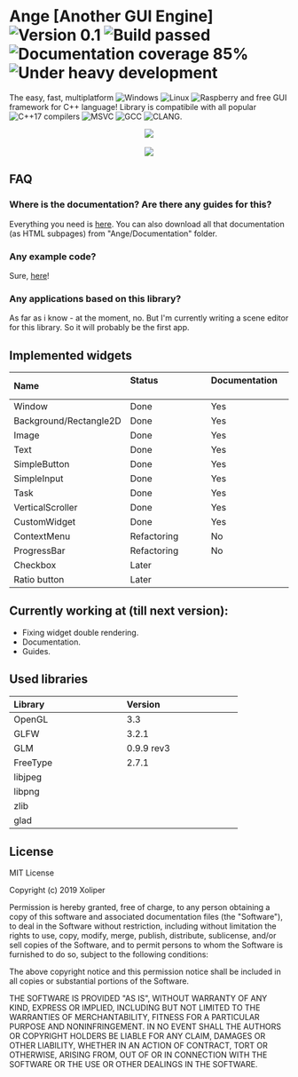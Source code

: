 # Ange [Another GUI Engine] ![Version 0.1](https://img.shields.io/badge/Version-0.1-brightgreen.svg) ![Build passed](https://img.shields.io/badge/Build-Passed-brightgreen.svg) ![Documentation coverage 85%](https://img.shields.io/badge/Documentation%20coverage%20-85%25-yellow.svg) ![Under heavy development](https://img.shields.io/badge/Under%20heavy%20development-red.svg)

The easy, fast, multiplatform ![Windows](https://img.shields.io/badge/Windows-blue.svg) ![Linux](https://img.shields.io/badge/Linux-blue.svg) ![Raspberry](https://img.shields.io/badge/Raspberry%20pi-blue.svg) and free GUI framework for C++ language! Library is compatibile with all popular ![C++17](https://img.shields.io/badge/C++-17-brightgreen.svg) compilers ![MSVC](https://img.shields.io/badge/MSVC-blue.svg) ![GCC](https://img.shields.io/badge/GCC-blue.svg) ![CLANG](https://img.shields.io/badge/CLANG-blue.svg).

<p align="center">
 <img src="https://github.com/Xoliper/ANGE/blob/master/preview.jpg" />
 <br><br>
 <img src="https://xoliper.github.io/ANGE/Ange/Documentation/Images/51.png" />
</p>

## FAQ 

###  Where is the documentation? Are there any guides for this?

Everything you need is [here](https://xoliper.github.io/ANGE/Ange/Documentation/index.html). You can also download all that documentation (as HTML subpages) from "Ange/Documentation" folder.

### Any example code?

Sure, [here](https://xoliper.github.io/ANGE/Ange/Documentation/1.%20Usage%20example.-Guide.html)!

### Any applications based on this library?

As far as i know - at the moment, no. But I'm currently writing a scene editor for this library. So it will probably be the first app.

## Implemented widgets
| Name &emsp;&emsp;&emsp;&emsp;&emsp;&emsp;&emsp;&emsp; | Status &emsp;&emsp;&emsp;&emsp;&emsp;&emsp;&emsp;&emsp; | Documentation &emsp;&emsp;&emsp;&emsp;&emsp;&emsp;&emsp;&emsp; |
|:--------------|:------------|:------------|
| Window                    | Done | Yes|
| Background/Rectangle2D    | Done | Yes|
| Image                     | Done | Yes |
| Text                      | Done | Yes |
| SimpleButton              | Done | Yes |
| SimpleInput               | Done | Yes |
| Task                      | Done | Yes |
| VerticalScroller          | Done | Yes |
| CustomWidget              | Done | Yes |
| ContextMenu               | Refactoring | No |
| ProgressBar               | Refactoring | No |
| Checkbox                  | Later | |
| Ratio button              | Later | |

## Currently working at (till next version):
* Fixing widget double rendering.
* Documentation.
* Guides.

## Used libraries 
| Library &emsp;&emsp;&emsp;&emsp;&emsp;&emsp;&emsp;&emsp; | Version &emsp;&emsp;&emsp;&emsp;&emsp;&emsp;&emsp;&emsp; |
|:--------------|:------------|
| OpenGL        | 3.3 |
| GLFW          | 3.2.1 |
| GLM           | 0.9.9 rev3 |
| FreeType      | 2.7.1 |
| libjpeg       |  |
| libpng        |  |
| zlib          |  |
| glad          |  |

## License
MIT License

Copyright (c) 2019 Xoliper

Permission is hereby granted, free of charge, to any person obtaining a copy
of this software and associated documentation files (the "Software"), to deal
in the Software without restriction, including without limitation the rights
to use, copy, modify, merge, publish, distribute, sublicense, and/or sell
copies of the Software, and to permit persons to whom the Software is
furnished to do so, subject to the following conditions:

The above copyright notice and this permission notice shall be included in all
copies or substantial portions of the Software.

THE SOFTWARE IS PROVIDED "AS IS", WITHOUT WARRANTY OF ANY KIND, EXPRESS OR
IMPLIED, INCLUDING BUT NOT LIMITED TO THE WARRANTIES OF MERCHANTABILITY,
FITNESS FOR A PARTICULAR PURPOSE AND NONINFRINGEMENT. IN NO EVENT SHALL THE
AUTHORS OR COPYRIGHT HOLDERS BE LIABLE FOR ANY CLAIM, DAMAGES OR OTHER
LIABILITY, WHETHER IN AN ACTION OF CONTRACT, TORT OR OTHERWISE, ARISING FROM,
OUT OF OR IN CONNECTION WITH THE SOFTWARE OR THE USE OR OTHER DEALINGS IN THE
SOFTWARE.
